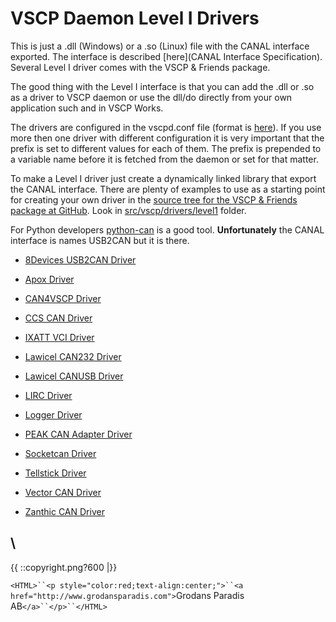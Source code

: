 # VSCP Daemon Level I Drivers

This is just a .dll (Windows) or a .so (Linux) file with the CANAL interface exported. The interface is described [here](CANAL Interface Specification). Several Level I driver comes with the VSCP & Friends package.

The good thing with the Level I interface is that you can add the .dll or .so as a driver to VSCP daemon or use the dll/do directly from your own application such and in VSCP Works. 

The drivers are configured in the vscpd.conf file (format is [here](http://www.vscp.org/docs/vscpd/doku.php?id=configuring_the_vscp_daemon)). If you use more then one driver with different configuration it is very important that the prefix is set to different values for each of them. The prefix is prepended to a variable name before it is fetched from the daemon or set for that matter.

To make a Level I driver just create a dynamically linked library that export the CANAL interface. There are plenty of examples to use as a starting point for creating your own driver in the [source tree for the VSCP & Friends package at GitHub](https///github.com/grodansparadis/vscp_software). Look in  [src/vscp/drivers/level1](https///github.com/grodansparadis/vscp_software/tree/master/src/vscp/drivers/level1) folder.

For Python developers [python-can](http://python-can.readthedocs.io/en/latest/index.html) is a good tool. __Unfortunately__ the CANAL interface is names USB2CAN but it is there.


*  [8Devices USB2CAN Driver](http://www.vscp.org/docs/vscpd/doku.php?id=level1_driver_usb2can)

*  [Apox Driver](http://www.vscp.org/docs/vscpd/doku.php?id=level1_driver_apox)

*  [CAN4VSCP Driver](http://www.vscp.org/docs/vscpd/doku.php?id=level1_driver_can4vscp)

*  [CCS CAN Driver](http://www.vscp.org/docs/vscpd/doku.php?id=level1_driver_ccs)

*  [IXATT VCI Driver](http://www.vscp.org/docs/vscpd/doku.php?id=level1_driver_ixxat)

*  [Lawicel CAN232 Driver](http://www.vscp.org/docs/vscpd/doku.php?id=level1_driver_can232)

*  [Lawicel CANUSB Driver](http://www.vscp.org/docs/vscpd/doku.php?id=level1_driver_canusb)

*  [LIRC Driver](http://www.vscp.org/docs/vscpd/doku.php?id=level1_driver_lirc)

*  [Logger Driver](http://www.vscp.org/docs/vscpd/doku.php?id=level1_driver_logger)

*  [PEAK CAN Adapter Driver](http://www.vscp.org/docs/vscpd/doku.php?id=level1_driver_peak)

*  [Socketcan Driver](http://www.vscp.org/docs/vscpd/doku.php?id=level1_driver_socketcan)

*  [Tellstick Driver](http://www.vscp.org/docs/vscpd/doku.php?id=level1_driver_tellstick)

*  [Vector CAN Driver](http://www.vscp.org/docs/vscpd/doku.php?id=level1_driver_vector)

*  [Zanthic CAN Driver](http://www.vscp.org/docs/vscpd/doku.php?id=level1_driver_zanthic)
 
\\ 
----
{{  ::copyright.png?600  |}}

`<HTML>``<p style="color:red;text-align:center;">``<a href="http://www.grodansparadis.com">`Grodans Paradis AB`</a>``</p>``</HTML>`
